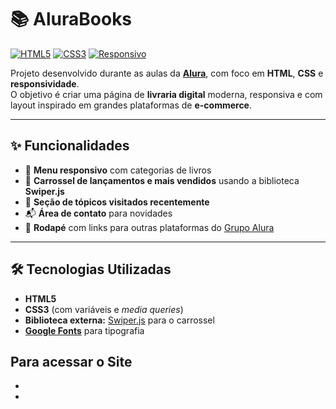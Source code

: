 # 📚 AluraBooks

[![HTML5](https://img.shields.io/badge/HTML5-E34F26?style=for-the-badge&logo=html5&logoColor=white)](https://developer.mozilla.org/pt-BR/docs/Web/HTML)
[![CSS3](https://img.shields.io/badge/CSS3-1572B6?style=for-the-badge&logo=css3&logoColor=white)](https://developer.mozilla.org/pt-BR/docs/Web/CSS)
[![Responsivo](https://img.shields.io/badge/Responsive-Design-29B6F6?style=for-the-badge)](https://developer.mozilla.org/pt-BR/docs/Learn/CSS/CSS_layout/Responsive_Design)

Projeto desenvolvido durante as aulas da **[Alura](https://www.alura.com.br/)**, com foco em **HTML**, **CSS** e **responsividade**.  
O objetivo é criar uma página de **livraria digital** moderna, responsiva e com layout inspirado em grandes plataformas de **e-commerce**.

---

## ✨ Funcionalidades

- 📖 **Menu responsivo** com categorias de livros  
- 🔄 **Carrossel de lançamentos e mais vendidos** usando a biblioteca **Swiper.js**
- 📌 **Seção de tópicos visitados recentemente**  
- 📬 **Área de contato** para novidades  
- 🔗 **Rodapé** com links para outras plataformas do [Grupo Alura](https://www.alura.com.br/)

---

## 🛠️ Tecnologias Utilizadas

- **HTML5**
- **CSS3** (com variáveis e *media queries*)
- **Biblioteca externa:** [Swiper.js](https://swiperjs.com/) para o carrossel
- **[Google Fonts](https://fonts.google.com/)** para tipografia

## Para acessar o Site
-
- 

